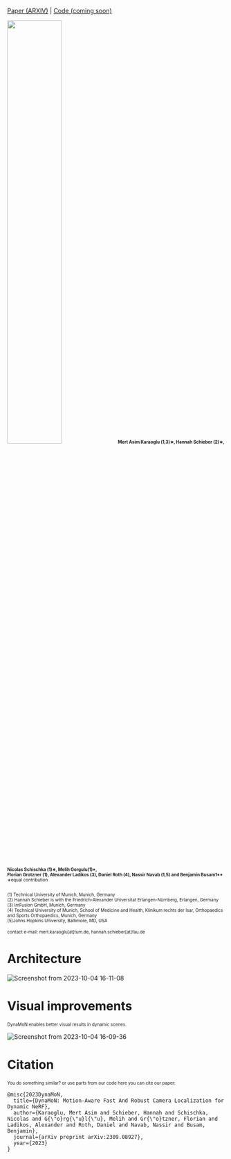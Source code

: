
[Paper (ARXIV)](https://arxiv.org/pdf/2309.08927.pdf) | [Code (coming soon)](https://github.com/HannahHaensen/DynaMoN/tree/main)

<img src="https://github-production-user-asset-6210df.s3.amazonaws.com/22636930/272610460-e1e407ef-4249-4e5e-bc38-486e08204548.png" width="50%" height="50%"/> 

<font size="1"> 
<b>Mert Asim Karaoglu (1,3)∗, Hannah Schieber (2)∗, Nicolas Schischka (1)∗, Melih Gorgulu(1)*,<br> Florian Grotzner (1), Alexander Ladikos (3), Daniel Roth (4), Nassir Navab (1,5) and Benjamin Busam1**</b>

<br>
∗equal contribution
<br>

<br>(1) Technical University of Munich, Munich, Germany
<br>(2) Hannah Schieber is with the Friedrich-Alexander Universitat Erlangen-Nürnberg, Erlangen, Germany
<br>(3) ImFusion GmbH, Munich, Germany
<br>(4) Technical University of Munich, School of Medicine and Health, Klinikum rechts der Isar, Orthopaedics and Sports Orthopaedics, Munich, Germany
<br>(5)Johns Hopkins University, Baltimore, MD, USA
<br>

contact e-mail: mert.karaoglu[at]tum.de, hannah.schieber[at]fau.de
</font> 

# Architecture

![Screenshot from 2023-10-04 16-11-08](https://github.com/HannahHaensen/DynaMoN/assets/22636930/320af141-1639-4e43-8571-e37416cc392e)

# Visual improvements

<font size="1"> DynaMoN enables better visual results in dynamic scenes.</font> 

![Screenshot from 2023-10-04 16-09-36](https://github.com/HannahHaensen/DynaMoN/assets/22636930/31ebebd1-4c01-4645-85f7-0f7aecb37ff9)

# Citation

<font size="1"> 
You do something similar? or use parts from our code here you can cite our paper:
</font> 



```
@misc{2023DynaMoN,
  title={DynaMoN: Motion-Aware Fast And Robust Camera Localization for Dynamic NeRF},
  author={Karaoglu, Mert Asim and Schieber, Hannah and Schischka, Nicolas and G{\"o}rg{\"u}l{\"u}, Melih and Gr{\"o}tzner, Florian and Ladikos, Alexander and Roth, Daniel and Navab, Nassir and Busam, Benjamin},
  journal={arXiv preprint arXiv:2309.08927},
  year={2023}
}
```
